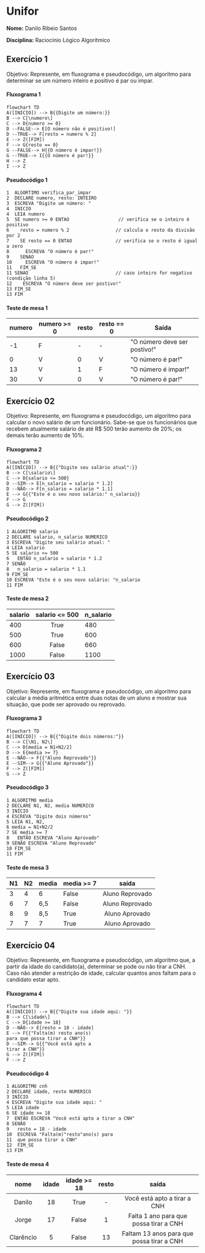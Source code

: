 # Unifor
**Nome:** Danilo Ribeio Santos

**Disciplina:** Raciocínio Lógico Algorítmico
## Exercício 1
Objetivo: Represente, em fluxograma e pseudocódigo, um algoritmo para determinar se um número inteiro e positivo é par ou impar.
#### Fluxograma 1
```mermaid
flowchart TD
A([INICIO]) --> B{{Digite um número:}}
B --> C[\numero\]
C --> D{numero >= 0}
D --FALSE--> E[O número não é positivo!]
D --TRUE--> F[resto = numero % 2]
E --> Z([FIM])
F --> G{resto == 0}
G --FALSE--> H{{O número é impar!}}
G --TRUE--> I{{O número é par!}}
H --> Z
I --> Z
```
#### Pseudocódigo 1
```
1  ALGORTIMO verifica_par_impar
2  DECLARE numero, resto: INTEIRO
3  ESCREVA "Digite um número: "
4  INICIO
4  LEIA numero
5  SE numero >= 0 ENTAO                  // verifica se o inteiro é positivo
6    resto = numero % 2                 // calcula o resto da divisão por 2
7    SE resto == 0 ENTAO                // verifica se o resto é igual a zero
8      ESCREVA "O número é par!"
9    SENAO
10     ESCREVA "O número é impar!"
11   FIM_SE
11 SENAO                                // caso inteiro for negativo (condição linha 5)
12    ESCREVA "O número deve ser postivo!"
13 FIM_SE
13 FIM
```
#### Teste de mesa 1
| numero | numero >= 0 | resto | resto == 0 | Saída |
| -- | -- | -- | -- | -- | 
| -1 | F | - | - | "O número deve ser postivo!" |
| 0  | V | 0 | V | "O número é par!" |
| 13 | V | 1 | F | "O número é impar!" |
| 30 | V | 0 | V | "O número é par!" |

## Exercício 02
Objetivo: Represente, em fluxograma e pseudocódigo, um algoritmo para calcular o novo salário de um funcionário. 
Sabe-se que os funcionários que recebem atualmente salário de até R$ 500 terão aumento de 20%; os demais terão aumento de 10%.
#### Fluxograma 2
```mermaid
flowchart TD
A([INÍCIO]) --> B{{"Digite seu salário atual":}}
B --> C[\salario\]
C --> D{salario <= 500}
D --SIM--> E[n_salario = salario * 1.2]
D --NÃO--> F[n_salario = salario * 1.1]
E --> G{{"Este é o seu novo salário:" n_salario}}
F --> G
G --> Z([FIM])
```
#### Pseudocódigo 2
```
1 ALGORITMO salario
2 DECLARE salario, n_salario NUMERICO
3 ESCREVA "Digite seu salário atual: "
4 LEIA salario
5 SE salario <= 500
6 	ENTÃO n_salario = salario * 1.2
7 SENÃO
8 	n_salario = salario * 1.1
9 FIM_SE
10 ESCREVA "Este é o seu novo salário: "n_salario
11 FIM
```
#### Teste de mesa 2
| salario | salario <= 500 | n_salario |
|---------|:--------------:|-----------|
| 400     |      True      | 480       |
| 500     |      True      | 600       |
| 600     |      False     | 660       |
| 1000    |      False     | 1100      |

## Exercício 03
Objetivo: Represente, em fluxograma e pseudocódigo, um algoritmo para calcular a média aritmética entre duas notas de um aluno e mostrar sua situação, que pode ser aprovado ou reprovado.
#### Fluxograma 3
```mermaid
flowchart TD
A([INÍCIO]) --> B{{"Digite dois números:"}}
B --> C[\N1, N2\]
C --> D[media = N1+N2/2]
D --> E{media >= 7}
E --NÃO--> F{{"Aluno Reprovado"}}
E --SIM--> G{{"Aluno Aprovado"}}
F --> Z([FIM])
G --> Z
```
#### Pseudocódigo 3
```
1 ALGORITMO media
2 DECLARE N1, N2, media NUMERICO
3 INÍCIO
4 ESCREVA "Digite dois números"
5 LEIA N1, N2, 
6 media = N1+N2/2
7 SE media >= 7
8 	ENTÃO ESCREVA "Aluno Aprovado"
9 SENÃO ESCREVA "Aluno Reprovado"
10 FIM_SE
11 FIM
```
#### Teste de mesa 3
| N1 | N2 | media | media >= 7 |      saída      |
|----|----|-------|------------|:---------------:|
| 3  | 4  | 6     | False      | Aluno Reprovado |
| 6  | 7  | 6,5   | False      | Aluno Reprovado |
| 8  | 9  | 8,5   | True       |  Aluno Aprovado |
| 7  | 7  | 7     | True       | Aluno Aprovado  |

## Exercício 04
Objetivo: Represente, em fluxograma e pseudocódigo, um algoritmo que, a partir da idade do candidato(a), determinar se pode ou não tirar a CNH. Caso não atender a restrição de idade, calcular quantos anos faltam para o candidato estar apto.
#### Fluxograma 4
```mermaid
flowchart TD
A([INÍCIO]) --> B{{"Digite sua idade aqui: "}}
B --> C[\idade\]
C --> D{idade >= 18}
D --NÃO--> E[resto = 18 - idade]
E --> F{{"Falta(m) resto ano(s) 
para que possa tirar a CNH"}}
D --SIM--> G{{"Você está apto a 
tirar a CNH"}}
G --> Z([FIM])
F --> Z
```
#### Pseudocódigo 4
```
1 ALGORITMO cnh
2 DECLARE idade, resto NUMERICO
3 INÍCIO
4 ESCREVA "Digite sua idade aqui: "
5 LEIA idade
6 SE idade >= 18
7  ENTÃO ESCREVA "Você está apto a tirar a CNH"
8 SENÃO
9 	resto = 18 - idade
10 	ESCREVA "Falta(m)"resto"ano(s) para 
11 	que possa tirar a CNH"
12  FIM_SE
13 FIM
```
#### Teste de mesa 4
|    nome   | idade | idade >= 18 | resto |                   saída                   |
|:---------:|:-----:|:-----------:|:-----:|:-----------------------------------------:|
|   Danilo  |   18  |     True    |   -   |        Você está apto a tirar a CNH       |
|   Jorge   |   17  |    False    |   1   |   Falta 1 ano para que possa tirar a CNH  |
| Clarêncio |   5   |    False    |   13  | Faltam 13 anos para que possa tirar a CNH |
